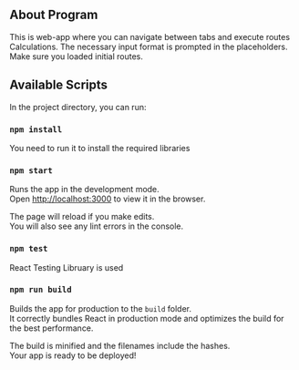 ## About Program
This is web-app where you can navigate between tabs and execute routes Calculations. The necessary input format is prompted in the placeholders.
Make sure you loaded initial routes.

## Available Scripts

In the project directory, you can run:

### `npm install`
You need to run it to install the required libraries

### `npm start`

Runs the app in the development mode.\
Open [http://localhost:3000](http://localhost:3000) to view it in the browser.

The page will reload if you make edits.\
You will also see any lint errors in the console.

### `npm test`

React Testing Libruary is used

### `npm run build`

Builds the app for production to the `build` folder.\
It correctly bundles React in production mode and optimizes the build for the best performance.

The build is minified and the filenames include the hashes.\
Your app is ready to be deployed!




